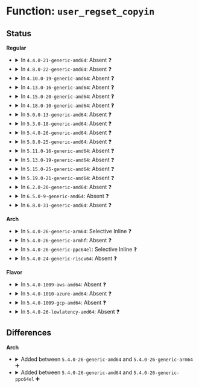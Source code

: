 # Function: <code>user_regset_copyin</code>

## Status
<b>Regular</b>
<ul>
<li>
<details>
<summary>In <code>4.4.0-21-generic-amd64</code>: Absent ❓</summary>

```json
{
  "name": "user_regset_copyin",
  "collision_type": "Unique Static",
  "inline_type": "Full",
  "funcs": [
    {
      "addr": 18446744071579084141,
      "name": "user_regset_copyin",
      "external": false,
      "loc": "include/linux/regset.h:245",
      "file": "arch/x86/kernel/fpu/regset.c",
      "inline": "declared, inlined",
      "caller_inline": [
        "arch/x86/kernel/fpu/regset.c:xfpregs_set",
        "arch/x86/kernel/fpu/regset.c:xstateregs_set",
        "arch/x86/kernel/fpu/regset.c:fpregs_set"
      ],
      "caller_func": []
    }
  ],
  "symbols": []
}
```
</details>
</li>
<li>
<details>
<summary>In <code>4.8.0-22-generic-amd64</code>: Absent ❓</summary>

```json
{
  "name": "user_regset_copyin",
  "collision_type": "Unique Static",
  "inline_type": "Full",
  "funcs": [
    {
      "addr": 18446744071579083679,
      "name": "user_regset_copyin",
      "external": false,
      "loc": "include/linux/regset.h:245",
      "file": "arch/x86/kernel/fpu/regset.c",
      "inline": "declared, inlined",
      "caller_inline": [
        "arch/x86/kernel/fpu/regset.c:fpregs_set",
        "arch/x86/kernel/fpu/regset.c:xstateregs_set",
        "arch/x86/kernel/fpu/regset.c:xfpregs_set"
      ],
      "caller_func": []
    }
  ],
  "symbols": []
}
```
</details>
</li>
<li>
<details>
<summary>In <code>4.10.0-19-generic-amd64</code>: Absent ❓</summary>

```json
{
  "name": "user_regset_copyin",
  "collision_type": "Unique Static",
  "inline_type": "Full",
  "funcs": [
    {
      "addr": 18446744071579081871,
      "name": "user_regset_copyin",
      "external": false,
      "loc": "include/linux/regset.h:245",
      "file": "arch/x86/kernel/fpu/regset.c",
      "inline": "declared, inlined",
      "caller_inline": [
        "arch/x86/kernel/fpu/regset.c:fpregs_set",
        "arch/x86/kernel/fpu/regset.c:xstateregs_set",
        "arch/x86/kernel/fpu/regset.c:xfpregs_set"
      ],
      "caller_func": []
    }
  ],
  "symbols": []
}
```
</details>
</li>
<li>
<details>
<summary>In <code>4.13.0-16-generic-amd64</code>: Absent ❓</summary>

```json
{
  "name": "user_regset_copyin",
  "collision_type": "Unique Static",
  "inline_type": "Full",
  "funcs": [
    {
      "addr": 18446744071579073439,
      "name": "user_regset_copyin",
      "external": false,
      "loc": "include/linux/regset.h:245",
      "file": "arch/x86/kernel/fpu/regset.c",
      "inline": "declared, inlined",
      "caller_inline": [
        "arch/x86/kernel/fpu/regset.c:fpregs_set",
        "arch/x86/kernel/fpu/regset.c:xstateregs_set",
        "arch/x86/kernel/fpu/regset.c:xfpregs_set"
      ],
      "caller_func": []
    }
  ],
  "symbols": []
}
```
</details>
</li>
<li>
<details>
<summary>In <code>4.15.0-20-generic-amd64</code>: Absent ❓</summary>

```json
{
  "name": "user_regset_copyin",
  "collision_type": "Unique Static",
  "inline_type": "Full",
  "funcs": [
    {
      "addr": 18446744071579082319,
      "name": "user_regset_copyin",
      "external": false,
      "loc": "include/linux/regset.h:282",
      "file": "arch/x86/kernel/fpu/regset.c",
      "inline": "declared, inlined",
      "caller_inline": [
        "arch/x86/kernel/fpu/regset.c:fpregs_set",
        "arch/x86/kernel/fpu/regset.c:xstateregs_set",
        "arch/x86/kernel/fpu/regset.c:xfpregs_set"
      ],
      "caller_func": []
    }
  ],
  "symbols": []
}
```
</details>
</li>
<li>
<details>
<summary>In <code>4.18.0-10-generic-amd64</code>: Absent ❓</summary>

```json
{
  "name": "user_regset_copyin",
  "collision_type": "Unique Static",
  "inline_type": "Selective",
  "funcs": [
    {
      "addr": 18446744071579085664,
      "name": "user_regset_copyin",
      "external": false,
      "loc": "include/linux/regset.h:282",
      "file": "arch/x86/kernel/fpu/regset.c",
      "inline": "declared, inlined",
      "caller_inline": [],
      "caller_func": [
        "arch/x86/kernel/fpu/regset.c:fpregs_set",
        "arch/x86/kernel/fpu/regset.c:xstateregs_set",
        "arch/x86/kernel/fpu/regset.c:xfpregs_set"
      ]
    }
  ],
  "symbols": [
    {
      "addr": 18446744071579085664,
      "name": "user_regset_copyin.constprop.2",
      "section": ".text",
      "bind": "STB_LOCAL",
      "size": 157
    }
  ]
}
```
</details>
</li>
<li>
<details>
<summary>In <code>5.0.0-13-generic-amd64</code>: Absent ❓</summary>

```json
{
  "name": "user_regset_copyin",
  "collision_type": "Unique Static",
  "inline_type": "Selective",
  "funcs": [
    {
      "addr": 18446744071579091040,
      "name": "user_regset_copyin",
      "external": false,
      "loc": "include/linux/regset.h:282",
      "file": "arch/x86/kernel/fpu/regset.c",
      "inline": "declared, inlined",
      "caller_inline": [],
      "caller_func": [
        "arch/x86/kernel/fpu/regset.c:fpregs_set",
        "arch/x86/kernel/fpu/regset.c:xstateregs_set",
        "arch/x86/kernel/fpu/regset.c:xfpregs_set"
      ]
    }
  ],
  "symbols": [
    {
      "addr": 18446744071579091040,
      "name": "user_regset_copyin.constprop.2",
      "section": ".text",
      "bind": "STB_LOCAL",
      "size": 157
    }
  ]
}
```
</details>
</li>
<li>
<details>
<summary>In <code>5.3.0-18-generic-amd64</code>: Absent ❓</summary>

```json
{
  "name": "user_regset_copyin",
  "collision_type": "Unique Static",
  "inline_type": "Selective",
  "funcs": [
    {
      "addr": 18446744071579102817,
      "name": "user_regset_copyin",
      "external": false,
      "loc": "include/linux/regset.h:279",
      "file": "arch/x86/kernel/fpu/regset.c",
      "inline": "declared, inlined",
      "caller_inline": [
        "arch/x86/kernel/fpu/regset.c:fpregs_set",
        "arch/x86/kernel/fpu/regset.c:xfpregs_set"
      ],
      "caller_func": [
        "arch/x86/kernel/fpu/regset.c:xstateregs_set"
      ]
    }
  ],
  "symbols": [
    {
      "addr": 18446744071579100512,
      "name": "user_regset_copyin.constprop.0",
      "section": ".text",
      "bind": "STB_LOCAL",
      "size": 148
    }
  ]
}
```
</details>
</li>
<li>
<details>
<summary>In <code>5.4.0-26-generic-amd64</code>: Absent ❓</summary>

```json
{
  "name": "user_regset_copyin",
  "collision_type": "Unique Static",
  "inline_type": "Full",
  "funcs": [
    {
      "addr": 18446744071579104625,
      "name": "user_regset_copyin",
      "external": false,
      "loc": "include/linux/regset.h:279",
      "file": "arch/x86/kernel/fpu/regset.c",
      "inline": "declared, inlined",
      "caller_inline": [
        "arch/x86/kernel/fpu/regset.c:fpregs_set",
        "arch/x86/kernel/fpu/regset.c:xstateregs_set",
        "arch/x86/kernel/fpu/regset.c:xfpregs_set"
      ],
      "caller_func": []
    }
  ],
  "symbols": []
}
```
</details>
</li>
<li>
<details>
<summary>In <code>5.8.0-25-generic-amd64</code>: Absent ❓</summary>

```json
{
  "name": "user_regset_copyin",
  "collision_type": "Unique Static",
  "inline_type": "Full",
  "funcs": [
    {
      "addr": 18446744071579117345,
      "name": "user_regset_copyin",
      "external": false,
      "loc": "include/linux/regset.h:279",
      "file": "arch/x86/kernel/fpu/regset.c",
      "inline": "declared, inlined",
      "caller_inline": [
        "arch/x86/kernel/fpu/regset.c:fpregs_set",
        "arch/x86/kernel/fpu/regset.c:xstateregs_set",
        "arch/x86/kernel/fpu/regset.c:xfpregs_set"
      ],
      "caller_func": []
    }
  ],
  "symbols": []
}
```
</details>
</li>
<li>
<details>
<summary>In <code>5.11.0-16-generic-amd64</code>: Absent ❓</summary>

```json
{
  "name": "user_regset_copyin",
  "collision_type": "Unique Static",
  "inline_type": "Full",
  "funcs": [
    {
      "addr": 18446744071579117297,
      "name": "user_regset_copyin",
      "external": false,
      "loc": "include/linux/regset.h:253",
      "file": "arch/x86/kernel/fpu/regset.c",
      "inline": "declared, inlined",
      "caller_inline": [
        "arch/x86/kernel/fpu/regset.c:fpregs_set",
        "arch/x86/kernel/fpu/regset.c:xstateregs_set",
        "arch/x86/kernel/fpu/regset.c:xfpregs_set"
      ],
      "caller_func": []
    }
  ],
  "symbols": []
}
```
</details>
</li>
<li>
<details>
<summary>In <code>5.13.0-19-generic-amd64</code>: Absent ❓</summary>

```json
{
  "name": "user_regset_copyin",
  "collision_type": "Unique Static",
  "inline_type": "Full",
  "funcs": [
    {
      "addr": 18446744071579123921,
      "name": "user_regset_copyin",
      "external": false,
      "loc": "include/linux/regset.h:253",
      "file": "arch/x86/kernel/fpu/regset.c",
      "inline": "declared, inlined",
      "caller_inline": [
        "arch/x86/kernel/fpu/regset.c:fpregs_set",
        "arch/x86/kernel/fpu/regset.c:xstateregs_set",
        "arch/x86/kernel/fpu/regset.c:xfpregs_set"
      ],
      "caller_func": []
    }
  ],
  "symbols": []
}
```
</details>
</li>
<li>
<details>
<summary>In <code>5.15.0-25-generic-amd64</code>: Absent ❓</summary>

```json
{
  "name": "user_regset_copyin",
  "collision_type": "Unique Static",
  "inline_type": "Full",
  "funcs": [
    {
      "addr": 18446744071579149251,
      "name": "user_regset_copyin",
      "external": false,
      "loc": "include/linux/regset.h:253",
      "file": "arch/x86/kernel/fpu/regset.c",
      "inline": "declared, inlined",
      "caller_inline": [
        "arch/x86/kernel/fpu/regset.c:fpregs_set",
        "arch/x86/kernel/fpu/regset.c:xfpregs_set"
      ],
      "caller_func": []
    }
  ],
  "symbols": []
}
```
</details>
</li>
<li>
<details>
<summary>In <code>5.19.0-21-generic-amd64</code>: Absent ❓</summary>

```json
{
  "name": "user_regset_copyin",
  "collision_type": "Unique Static",
  "inline_type": "Full",
  "funcs": [
    {
      "addr": 18446744071579190630,
      "name": "user_regset_copyin",
      "external": false,
      "loc": "include/linux/regset.h:253",
      "file": "arch/x86/kernel/fpu/regset.c",
      "inline": "declared, inlined",
      "caller_inline": [
        "arch/x86/kernel/fpu/regset.c:fpregs_set",
        "arch/x86/kernel/fpu/regset.c:xfpregs_set"
      ],
      "caller_func": []
    }
  ],
  "symbols": []
}
```
</details>
</li>
<li>
<details>
<summary>In <code>6.2.0-20-generic-amd64</code>: Absent ❓</summary>

```json
{
  "name": "user_regset_copyin",
  "collision_type": "Unique Static",
  "inline_type": "Selective",
  "funcs": [
    {
      "addr": 18446744071579246966,
      "name": "user_regset_copyin",
      "external": false,
      "loc": "include/linux/regset.h:253",
      "file": "arch/x86/kernel/fpu/regset.c",
      "inline": "declared, inlined",
      "caller_inline": [
        "arch/x86/kernel/fpu/regset.c:fpregs_set"
      ],
      "caller_func": [
        "arch/x86/kernel/fpu/regset.c:xfpregs_set"
      ]
    }
  ],
  "symbols": [
    {
      "addr": 18446744071579244944,
      "name": "user_regset_copyin.constprop.0",
      "section": ".text",
      "bind": "STB_LOCAL",
      "size": 171
    }
  ]
}
```
</details>
</li>
<li>
<details>
<summary>In <code>6.5.0-9-generic-amd64</code>: Absent ❓</summary>

```json
{
  "name": "user_regset_copyin",
  "collision_type": "Unique Static",
  "inline_type": "Selective",
  "funcs": [
    {
      "addr": 18446744071579251296,
      "name": "user_regset_copyin",
      "external": false,
      "loc": "include/linux/regset.h:253",
      "file": "arch/x86/kernel/fpu/regset.c",
      "inline": "declared, inlined",
      "caller_inline": [],
      "caller_func": [
        "arch/x86/kernel/fpu/regset.c:fpregs_set",
        "arch/x86/kernel/fpu/regset.c:xfpregs_set"
      ]
    }
  ],
  "symbols": [
    {
      "addr": 18446744071579251296,
      "name": "user_regset_copyin.constprop.0",
      "section": ".text",
      "bind": "STB_LOCAL",
      "size": 178
    }
  ]
}
```
</details>
</li>
<li>
<details>
<summary>In <code>6.8.0-31-generic-amd64</code>: Absent ❓</summary>

```json
{
  "name": "user_regset_copyin",
  "collision_type": "Unique Static",
  "inline_type": "Selective",
  "funcs": [
    {
      "addr": 18446744071579280720,
      "name": "user_regset_copyin",
      "external": false,
      "loc": "include/linux/regset.h:253",
      "file": "arch/x86/kernel/fpu/regset.c",
      "inline": "declared, inlined",
      "caller_inline": [],
      "caller_func": [
        "arch/x86/kernel/fpu/regset.c:fpregs_set",
        "arch/x86/kernel/fpu/regset.c:ssp_set",
        "arch/x86/kernel/fpu/regset.c:xfpregs_set"
      ]
    }
  ],
  "symbols": [
    {
      "addr": 18446744071579280720,
      "name": "user_regset_copyin.constprop.0",
      "section": ".text",
      "bind": "STB_LOCAL",
      "size": 221
    }
  ]
}
```
</details>
</li>
</ul>
<b>Arch</b>
<ul>
<li>
<details>
<summary>In <code>5.4.0-26-generic-arm64</code>: Selective Inline ❓</summary>

```c
int user_regset_copyin(unsigned int * pos, unsigned int * count, const void * * kbuf, const void * * ubuf, void * data, const int start_pos, const int end_pos)
```

```json
{
  "name": "user_regset_copyin",
  "collision_type": "Unique Static",
  "inline_type": "Selective",
  "funcs": [
    {
      "addr": 18446603336490204184,
      "name": "user_regset_copyin",
      "external": false,
      "loc": "include/linux/regset.h:279",
      "file": "arch/arm64/kernel/ptrace.c",
      "inline": "declared, inlined",
      "caller_inline": [
        "arch/arm64/kernel/ptrace.c:compat_tls_set",
        "arch/arm64/kernel/ptrace.c:compat_vfp_set",
        "arch/arm64/kernel/ptrace.c:pac_generic_keys_set",
        "arch/arm64/kernel/ptrace.c:pac_address_keys_set",
        "arch/arm64/kernel/ptrace.c:sve_set",
        "arch/arm64/kernel/ptrace.c:system_call_set",
        "arch/arm64/kernel/ptrace.c:tls_set",
        "arch/arm64/kernel/ptrace.c:gpr_set",
        "arch/arm64/kernel/ptrace.c:hw_break_set",
        "arch/arm64/kernel/ptrace.c:hw_break_set",
        "arch/arm64/kernel/ptrace.c:hw_break_set"
      ],
      "caller_func": [
        "arch/arm64/kernel/ptrace.c:compat_vfp_set",
        "arch/arm64/kernel/ptrace.c:sve_set",
        "arch/arm64/kernel/ptrace.c:sve_set"
      ]
    }
  ],
  "symbols": [
    {
      "addr": 18446603336490208736,
      "name": "user_regset_copyin",
      "section": ".text",
      "bind": "STB_LOCAL",
      "size": 544
    }
  ]
}
```
</details>
</li>
<li>
<details>
<summary>In <code>5.4.0-26-generic-armhf</code>: Absent ❓</summary>

```json
{
  "name": "user_regset_copyin",
  "collision_type": "Unique Static",
  "inline_type": "Full",
  "funcs": [
    {
      "addr": 3224421664,
      "name": "user_regset_copyin",
      "external": false,
      "loc": "include/linux/regset.h:279",
      "file": "arch/arm/kernel/ptrace.c",
      "inline": "declared, inlined",
      "caller_inline": [
        "arch/arm/kernel/ptrace.c:vfp_set",
        "arch/arm/kernel/ptrace.c:vfp_set",
        "arch/arm/kernel/ptrace.c:fpa_set",
        "arch/arm/kernel/ptrace.c:gpr_set"
      ],
      "caller_func": []
    }
  ],
  "symbols": []
}
```
</details>
</li>
<li>
<details>
<summary>In <code>5.4.0-26-generic-ppc64el</code>: Selective Inline ❓</summary>

```c
int user_regset_copyin(unsigned int * pos, unsigned int * count, const void * * kbuf, const void * * ubuf, void * data, const int start_pos, const int end_pos)
```

```json
{
  "name": "user_regset_copyin",
  "collision_type": "Unique Static",
  "inline_type": "Selective",
  "funcs": [
    {
      "addr": 13835058055282253596,
      "name": "user_regset_copyin",
      "external": false,
      "loc": "include/linux/regset.h:279",
      "file": "arch/powerpc/kernel/ptrace.c",
      "inline": "declared, inlined",
      "caller_inline": [
        "arch/powerpc/kernel/ptrace.c:pmu_set",
        "arch/powerpc/kernel/ptrace.c:ebb_set",
        "arch/powerpc/kernel/ptrace.c:ebb_set",
        "arch/powerpc/kernel/ptrace.c:ebb_set",
        "arch/powerpc/kernel/ptrace.c:tar_set",
        "arch/powerpc/kernel/ptrace.c:dscr_set",
        "arch/powerpc/kernel/ptrace.c:ppr_set",
        "arch/powerpc/kernel/ptrace.c:tm_dscr_set",
        "arch/powerpc/kernel/ptrace.c:tm_ppr_set",
        "arch/powerpc/kernel/ptrace.c:tm_tar_set",
        "arch/powerpc/kernel/ptrace.c:tm_spr_set",
        "arch/powerpc/kernel/ptrace.c:tm_cvmx_set",
        "arch/powerpc/kernel/ptrace.c:tm_cgpr_set",
        "arch/powerpc/kernel/ptrace.c:tm_cgpr_set",
        "arch/powerpc/kernel/ptrace.c:vr_set",
        "arch/powerpc/kernel/ptrace.c:gpr_set",
        "arch/powerpc/kernel/ptrace.c:gpr_set"
      ],
      "caller_func": [
        "arch/powerpc/kernel/ptrace.c:pmu_set",
        "arch/powerpc/kernel/ptrace.c:pmu_set",
        "arch/powerpc/kernel/ptrace.c:pmu_set",
        "arch/powerpc/kernel/ptrace.c:pmu_set",
        "arch/powerpc/kernel/ptrace.c:tm_spr_set",
        "arch/powerpc/kernel/ptrace.c:tm_spr_set",
        "arch/powerpc/kernel/ptrace.c:tm_cvsx_set",
        "arch/powerpc/kernel/ptrace.c:tm_cvmx_set",
        "arch/powerpc/kernel/ptrace.c:tm_cfpr_set",
        "arch/powerpc/kernel/ptrace.c:tm_cgpr_set",
        "arch/powerpc/kernel/ptrace.c:tm_cgpr_set",
        "arch/powerpc/kernel/ptrace.c:vsr_set",
        "arch/powerpc/kernel/ptrace.c:vr_set",
        "arch/powerpc/kernel/ptrace.c:fpr_set",
        "arch/powerpc/kernel/ptrace.c:gpr_set",
        "arch/powerpc/kernel/ptrace.c:gpr_set"
      ]
    }
  ],
  "symbols": [
    {
      "addr": 13835058055282242624,
      "name": "user_regset_copyin",
      "section": ".text",
      "bind": "STB_LOCAL",
      "size": 524
    }
  ]
}
```
</details>
</li>
<li>
<details>
<summary>In <code>5.4.0-24-generic-riscv64</code>: Absent ❓</summary>

```json
{
  "name": "user_regset_copyin",
  "collision_type": "Unique Static",
  "inline_type": "Full",
  "funcs": [
    {
      "addr": 18446743936271343982,
      "name": "user_regset_copyin",
      "external": false,
      "loc": "include/linux/regset.h:279",
      "file": "arch/riscv/kernel/ptrace.c",
      "inline": "declared, inlined",
      "caller_inline": [
        "arch/riscv/kernel/ptrace.c:riscv_fpr_set",
        "arch/riscv/kernel/ptrace.c:riscv_fpr_set",
        "arch/riscv/kernel/ptrace.c:riscv_gpr_set"
      ],
      "caller_func": []
    }
  ],
  "symbols": []
}
```
</details>
</li>
</ul>
<b>Flavor</b>
<ul>
<li>
<details>
<summary>In <code>5.4.0-1009-aws-amd64</code>: Absent ❓</summary>

```json
{
  "name": "user_regset_copyin",
  "collision_type": "Unique Static",
  "inline_type": "Full",
  "funcs": [
    {
      "addr": 18446744071579105009,
      "name": "user_regset_copyin",
      "external": false,
      "loc": "include/linux/regset.h:279",
      "file": "arch/x86/kernel/fpu/regset.c",
      "inline": "declared, inlined",
      "caller_inline": [
        "arch/x86/kernel/fpu/regset.c:fpregs_set",
        "arch/x86/kernel/fpu/regset.c:xstateregs_set",
        "arch/x86/kernel/fpu/regset.c:xfpregs_set"
      ],
      "caller_func": []
    }
  ],
  "symbols": []
}
```
</details>
</li>
<li>
<details>
<summary>In <code>5.4.0-1010-azure-amd64</code>: Absent ❓</summary>

```json
{
  "name": "user_regset_copyin",
  "collision_type": "Unique Static",
  "inline_type": "Full",
  "funcs": [
    {
      "addr": 18446744071579037425,
      "name": "user_regset_copyin",
      "external": false,
      "loc": "include/linux/regset.h:279",
      "file": "arch/x86/kernel/fpu/regset.c",
      "inline": "declared, inlined",
      "caller_inline": [
        "arch/x86/kernel/fpu/regset.c:fpregs_set",
        "arch/x86/kernel/fpu/regset.c:xstateregs_set",
        "arch/x86/kernel/fpu/regset.c:xfpregs_set"
      ],
      "caller_func": []
    }
  ],
  "symbols": []
}
```
</details>
</li>
<li>
<details>
<summary>In <code>5.4.0-1009-gcp-amd64</code>: Absent ❓</summary>

```json
{
  "name": "user_regset_copyin",
  "collision_type": "Unique Static",
  "inline_type": "Full",
  "funcs": [
    {
      "addr": 18446744071579104561,
      "name": "user_regset_copyin",
      "external": false,
      "loc": "include/linux/regset.h:279",
      "file": "arch/x86/kernel/fpu/regset.c",
      "inline": "declared, inlined",
      "caller_inline": [
        "arch/x86/kernel/fpu/regset.c:fpregs_set",
        "arch/x86/kernel/fpu/regset.c:xstateregs_set",
        "arch/x86/kernel/fpu/regset.c:xfpregs_set"
      ],
      "caller_func": []
    }
  ],
  "symbols": []
}
```
</details>
</li>
<li>
<details>
<summary>In <code>5.4.0-26-lowlatency-amd64</code>: Absent ❓</summary>

```json
{
  "name": "user_regset_copyin",
  "collision_type": "Unique Static",
  "inline_type": "Full",
  "funcs": [
    {
      "addr": 18446744071579109393,
      "name": "user_regset_copyin",
      "external": false,
      "loc": "include/linux/regset.h:279",
      "file": "arch/x86/kernel/fpu/regset.c",
      "inline": "declared, inlined",
      "caller_inline": [
        "arch/x86/kernel/fpu/regset.c:fpregs_set",
        "arch/x86/kernel/fpu/regset.c:xstateregs_set",
        "arch/x86/kernel/fpu/regset.c:xfpregs_set"
      ],
      "caller_func": []
    }
  ],
  "symbols": []
}
```
</details>
</li>
</ul>

## Differences
<b>Arch</b>
<ul>
<li>
<details>
<summary>Added between <code>5.4.0-26-generic-amd64</code> and <code>5.4.0-26-generic-arm64</code> ➕</summary>

```c
int user_regset_copyin(unsigned int * pos, unsigned int * count, const void * * kbuf, const void * * ubuf, void * data, const int start_pos, const int end_pos)
```
</details>
</li>
<li>
<details>
<summary>Added between <code>5.4.0-26-generic-amd64</code> and <code>5.4.0-26-generic-ppc64el</code> ➕</summary>

```c
int user_regset_copyin(unsigned int * pos, unsigned int * count, const void * * kbuf, const void * * ubuf, void * data, const int start_pos, const int end_pos)
```
</details>
</li>
</ul>
